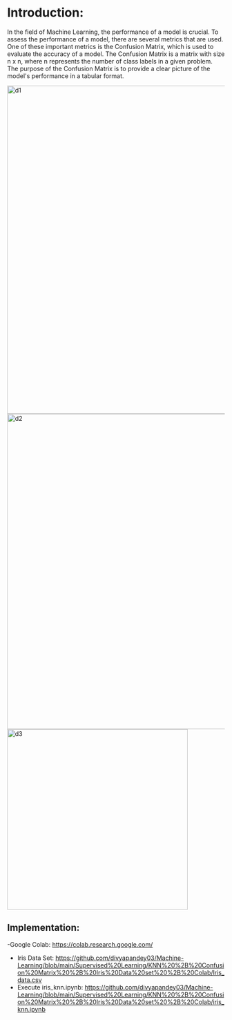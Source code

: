 # Introduction:

In the field of Machine Learning, the performance of a model is crucial. To assess the performance of a model, there are several metrics that are used. One of these important metrics is the Confusion Matrix, which is used to evaluate the accuracy of a model. The Confusion Matrix is a matrix with size n x n, where n represents the number of class labels in a given problem. The purpose of the Confusion Matrix is to provide a clear picture of the model's performance in a tabular format.

<img width="760" alt="d1" src="https://user-images.githubusercontent.com/23255126/218244838-e0454264-b3cc-4043-991f-603242dc7caa.png">


<img width="730" alt="d2" src="https://user-images.githubusercontent.com/23255126/218244842-b04ac082-0bfd-4195-ba17-fa4b261767ca.png">

<img width="418" alt="d3" src="https://user-images.githubusercontent.com/23255126/218244911-64140f52-790d-4330-9482-46c4d5d8e462.png">

## Implementation:

-Google Colab: https://colab.research.google.com/
- Iris Data Set: https://github.com/divyapandey03/Machine-Learning/blob/main/Supervised%20Learning/KNN%20%2B%20Confusion%20Matrix%20%2B%20Iris%20Data%20set%20%2B%20Colab/Iris_data.csv
- Execute iris_knn.ipynb: https://github.com/divyapandey03/Machine-Learning/blob/main/Supervised%20Learning/KNN%20%2B%20Confusion%20Matrix%20%2B%20Iris%20Data%20set%20%2B%20Colab/iris_knn.ipynb
